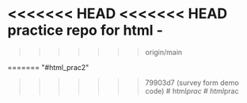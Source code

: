 <<<<<<< HEAD
<<<<<<< HEAD
practice repo for html - 
=======
>>>>>>> origin/main

=======
"#html_prac2" 
>>>>>>> 79903d7 (survey form demo code)
#   h t m l _ p r a c  
 #   h t m l _ p r a c  
 